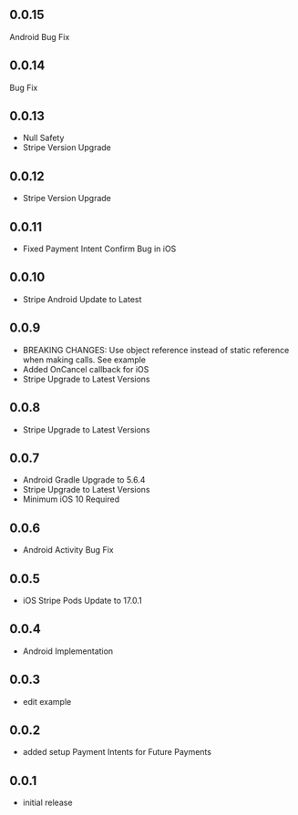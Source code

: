 ## 0.0.15
Android Bug Fix

## 0.0.14
Bug Fix

## 0.0.13

* Null Safety
* Stripe Version Upgrade

## 0.0.12

* Stripe Version Upgrade

## 0.0.11

* Fixed Payment Intent Confirm Bug in iOS

## 0.0.10

* Stripe Android Update to Latest

## 0.0.9

* BREAKING CHANGES: Use object reference instead of static reference when making calls. See example
* Added OnCancel callback for iOS
* Stripe Upgrade to Latest Versions

## 0.0.8

* Stripe Upgrade to Latest Versions

## 0.0.7

* Android Gradle Upgrade to 5.6.4
* Stripe Upgrade to Latest Versions
* Minimum iOS 10 Required

## 0.0.6

* Android Activity Bug Fix

## 0.0.5

* iOS Stripe Pods Update to 17.0.1

## 0.0.4

* Android Implementation

## 0.0.3

* edit example

## 0.0.2

* added setup Payment Intents for Future Payments

## 0.0.1

* initial release
